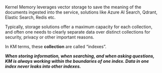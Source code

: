 
Kernel Memory leverages vector storage to save the meaning of the documents ingested into the service, solutions like Azure AI Search, Qdrant, Elastic Search, Redis etc.

Typically, storage solutions offer a maximum capacity for each collection, and often one needs to clearly separate data over distinct collections for security, privacy or other important reasons.

In KM terms, these **collection** are called “indexes”.

***When storing information, when searching, and when asking questions, KM is always working within the boundaries of one index. Data in one index never leaks into other indexes.***

